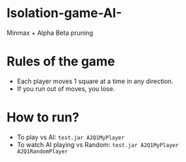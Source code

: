 # Isolation-game-AI-
Minmax + Alpha Beta pruning

# Rules of the game
* Each player moves 1 square at a time in any direction.
* If you run out of moves, you lose.

# How to run?
* To play vs AI: `test.jar A2Q1MyPlayer`
* To watch AI playing vs Random: `test.jar A2Q1MyPlayer A2Q1RandomPlayer`
